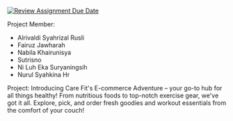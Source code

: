 [![Review Assignment Due Date](https://classroom.github.com/assets/deadline-readme-button-24ddc0f5d75046c5622901739e7c5dd533143b0c8e959d652212380cedb1ea36.svg)](https://classroom.github.com/a/0wBSnje4)


Project Member:

- Alrivaldi Syahrizal Rusli
- Fairuz Jawharah
- Nabila Khairunisya
- Sutrisno
- Ni Luh Eka Suryaningsih
- Nurul Syahkina Hr

Project: Introducing Care Fit's E-commerce Adventure – your go-to hub for all things healthy! From nutritious foods to top-notch exercise gear, we've got it all. Explore, pick, and order fresh goodies and workout essentials from the comfort of your couch!
